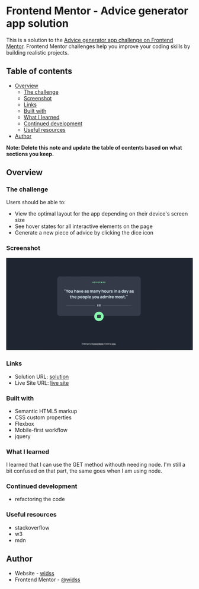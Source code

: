 # Frontend Mentor - Advice generator app solution

This is a solution to the [Advice generator app challenge on Frontend Mentor](https://www.frontendmentor.io/challenges/advice-generator-app-QdUG-13db). Frontend Mentor challenges help you improve your coding skills by building realistic projects.

## Table of contents

- [Overview](#overview)
  - [The challenge](#the-challenge)
  - [Screenshot](#screenshot)
  - [Links](#links)
  - [Built with](#built-with)
  - [What I learned](#what-i-learned)
  - [Continued development](#continued-development)
  - [Useful resources](#useful-resources)
- [Author](#author)

**Note: Delete this note and update the table of contents based on what sections you keep.**

## Overview

### The challenge

Users should be able to:

- View the optimal layout for the app depending on their device's screen size
- See hover states for all interactive elements on the page
- Generate a new piece of advice by clicking the dice icon

### Screenshot

![](./screenshot.png)


### Links

- Solution URL: [solution](https://github.com/widss/advice-generator-by-frontend-mentor/edit/main/README.md)
- Live Site URL: [live site](https://advice-generator-by-frontend-mentor.vercel.app/)


### Built with

- Semantic HTML5 markup
- CSS custom properties
- Flexbox
- Mobile-first workflow
- jquery


### What I learned

I learned that I can use the GET method withouth needing node. I'm still a bit confused on that part, the same goes when I am using node.

### Continued development

- refactoring the code

### Useful resources

- stackoverflow
- w3
- mdn


## Author

- Website - [widss](https://github.com/widss)
- Frontend Mentor - [@widss](https://www.frontendmentor.io/profile/widss)


